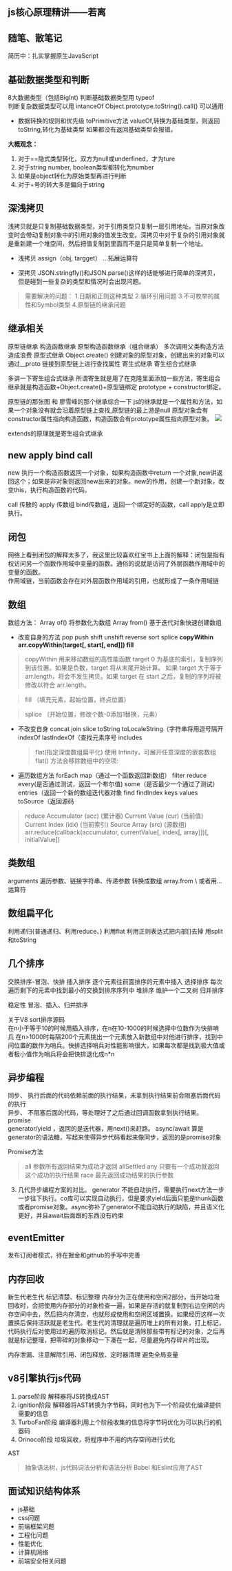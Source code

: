 ## js核心原理精讲——若离    

## 随笔、散笔记
简历中：扎实掌握原生JavaScript

## 基础数据类型和判断
8大数据类型（包括BigInt)
判断基础数据类型用 typeof   
判断复杂数据类型可以用 intanceOf
Object.prototype.toString().call() 可以通用
- 数据转换的规则和优先级
    toPrimitive方法
    valueOf,转换为基础类型，则返回
    toString,转化为基础类型
    如果都没有返回基础类型会报错。

**大概观念：**
1. 对于==隐式类型转化，双方为null或underfined，才为ture
2. 对于string number, boolean类型都转化为number
3. 如果是object转化为原始类型再进行判断
4. 对于+号的转大多是偏向于string

## 深浅拷贝
浅拷贝就是只复制基础数据类型，对于引用类型只复制一层引用地址。当原对象改变时会带动复制对象中的引用对象的值发生改变。深拷贝中对于复杂的引用对象就是重新建一个堆空间，然后把值复制到里面而不是只是简单复制一个地址。
- 浅拷贝
assign（obj, targget）
...拓展运算符

- 深拷贝
JSON.stringfly()和JSON.parse()这样的话能够进行简单的深拷贝，但是碰到一些复杂的类型和情况时会出现问题。
> 需要解决的问题：
1.日期和正则这种类型
2.循环引用问题
3.不可枚举的属性和Symbol类型
4.原型链的继承问题


## 继承相关
原型链继承
构造函数继承
原型构造函数继承（组合继承） 多次调用父类构造方法造成浪费
原型式继承 Object.create() 创建对象的原型对象，创建出来的对象可以通过__proto 链接到原型链上进行查找属性
寄生式继承
寄生组合式继承

多讲一下寄生组合式继承
所谓寄生就是用了在克隆里面添加一些方法，寄生组合继承就是构造函数+Object.create()+原型链绑定 prototype + constructor绑定。


原型链的那张图 和 廖雪峰的那个继承综合一下
js的继承就是一个属性和方法，如果一个对象没有就会沿着原型链上查找,原型链的最上游是null
原型对象会有constructor属性指向构造函数，构造函数会有prototype属性指向原型对象。
![](https://www.liaoxuefeng.com/files/attachments/1034288859918112/l)


extends的原理就是寄生组合式继承

## new apply bind call
new 执行一个构造函数返回一个对象，如果构造函数中return 一个对象,new讲返回这个；如果是非对象则返回new出来的对象。new的作用，创建一个新对象，改变this，执行构造函数的代码。

call 传散的 apply 传数组  bind传数组，返回一个绑定好的函数，call apply是立即执行。

## 闭包 
网络上看到闭包的解释太多了，我这里比较喜欢红宝书上上面的解释：闭包是指有权访问另一个函数作用域中变量的函数。通俗的说就是访问了外层函数作用域中的变量的函数。   
作用域链，当前函数会存在对外层函数作用域的引用，也就形成了一条作用域链

## 数组
数组方法： Array of() 将参数化为数组  Array from() 基于迭代对象快速创建数组
- 改变自身的方法
    pop push shift unshift  reverse sort splice 
    **copyWithin arr.copyWithin(target[, start[, end]])
     fill**
> copyWithin 用来移动数组的高性能函数
target
0 为基底的索引，复制序列到该位置。如果是负数，target 将从末尾开始计算。
如果 target 大于等于 arr.length，将会不发生拷贝。如果 target 在 start 之后，复制的序列将被修改以符合 arr.length。

> fill （填充元素，起始位置，终点位置）

> splice （开始位置，修改个数-0添加1替换，元素）

- 不改变自身
    concat join slice toString toLocaleString（字符串将用逗号隔开 indexOf lastIndexOf（查找元素序号 includes 
    > flat(指定深度数组扁平化)
    使用 Infinity，可展开任意深度的嵌套数组
    flat() 方法会移除数组中的空项:

- 遍历数组方法
    forEach map（通过一个函数返回新数组） filter reduce 
    every(是否通过测试，返回一个布尔值) some（是否最少一个通过了测试）
    entries（返回一个新的数组迭代器对象 find findIndex keys values toSource（返回源码

> reduce 
    Accumulator (acc) (累计器)
Current Value (cur) (当前值)
Current Index (idx) (当前索引)
Source Array (src) (源数组)
arr.reduce(callback(accumulator, currentValue[, index[, array]])[, initialValue])


## 类数组
arguments
遍历参数、链接字符串、传递参数
转换成数组  array.from \ 或者用...运算符

## 数组扁平化
利用递归{普通递归、利用reduce、}
利用flat 
利用正则表达式把内部[]去掉
用split和toString

## 几个排序
交换排序-冒泡、快排
插入排序 逐个元素往前面排序的元素中插入
选择排序  每次遍历剩下的元素中找到最小的交换到排序序列中
堆排序  维护一个二叉树
归并排序

稳定性  冒泡、插入、归并排序

关于V8 sort排序源码  
在n小于等于10的时候用插入排序，在n在10-1000的时候选择中位数作为快排哨兵
在n>1000时每隔200个元素挑出一个元素放入新数组中对他进行排序，找到中间位置的数作为哨兵。快排选择哨兵对性能影响很大，如果每次都是找到极大值或者极小值作为哨兵将会把快排退化成n*n

## 异步编程
同步、 执行后面的代码依赖前面的执行结果，未拿到执行结果前会阻塞后面代码的执行    
异步、 不阻塞后面的代码，等处理好了之后通过回调函数拿到执行结果。
promise    
generator/yield  ，返回的是迭代器，用next()来赶路。
async/await 算是generator的语法糖，写起来使得异步代码看起来像同步，返回的是promise对象

Promise方法
>   all          参数所有返回结果为成功才返回
    allSettled
    any   只要有一个成功就返回这个成功的执行结果
    race    最先返回成功结果的执行参数

3. 几代异步编程方案的对比。
generator 不能自动执行，需要执行next方法一步一步往下执行。co库可以实现自动执行，但是要求yield后面只能是thunk函数或者promise对象。async弥补了generator不能自动执行的缺陷，并且语义化更好，并且await后面跟的东西没有约束


## eventEmitter
发布订阅者模式，待在掘金和github的手写中完善

## 内存回收
新生代老生代  标记清楚、标记整理
内存分为正在使用和空闲2部分，当开始垃圾回收时，会把使用内存部分的对象检查一遍，如果是存活的就复制到右边空闲的内存空间中去，然后把内存清空，也就形成使用和空闲区域置换。如果经历这样一次置换后保持活跃就是老生代。老生代的清理就是遍历堆上的所有对象，打上标记，代码执行后对使用过的遍历取消标记。然后就是清除那些带有标记的对象，之后再就是标记整理，把零碎的对象移动一下凑在一起，尽量避免内存碎片的出现。

内存泄漏、注意解除引用、闭包释放、定时器清理
避免全局变量

## v8引擎执行js代码 
1. parse阶段 解释器将JS转换成AST
2. ignition阶段 解释器将AST转换为字节码，同时也为下一个阶段优化编译提供需要的信息
3. TurboFan阶段 编译器利用上个阶段收集的信息将字节码优化为可以执行的机器码
4. Orinoco阶段 垃圾回收，将程序中不用的内存空间进行优化

AST
> 抽象语法树，js代码词法分析和语法分析
Babel 和Eslint应用了AST


## 面试知识结构体系
- js基础
- css问题
- 前端框架问题
- 工程化问题
- 性能优化
- 计算机网络
- 前端安全相关问题